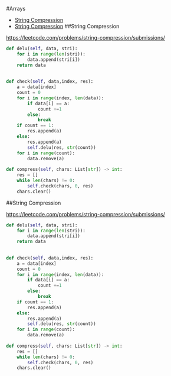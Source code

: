 #Arrays

+ [String Compression](#string-compression)
+ [String Compression](#string-compression)
##String Compression

https://leetcode.com/problems/string-compression/submissions/

```python 
def delu(self, data, stri):
    for i in range(len(stri)):
        data.append(stri[i])
    return data
    
    
def check(self, data,index, res):
    a = data[index]
    count = 0
    for i in range(index, len(data)):
        if data[i] == a:
            count +=1
        else:
            break
    if count == 1:
        res.append(a)
    else:
        res.append(a)
        self.delu(res, str(count))
    for i in range(count):
        data.remove(a)
        
def compress(self, chars: List[str]) -> int:
    res = []
    while len(chars) != 0:
        self.check(chars, 0, res)
    chars.clear()
```
##String Compression

https://leetcode.com/problems/string-compression/submissions/

```python 
def delu(self, data, stri):
    for i in range(len(stri)):
        data.append(stri[i])
    return data
    
    
def check(self, data,index, res):
    a = data[index]
    count = 0
    for i in range(index, len(data)):
        if data[i] == a:
            count +=1
        else:
            break
    if count == 1:
        res.append(a)
    else:
        res.append(a)
        self.delu(res, str(count))
    for i in range(count):
        data.remove(a)
        
def compress(self, chars: List[str]) -> int:
    res = []
    while len(chars) != 0:
        self.check(chars, 0, res)
    chars.clear()
```
